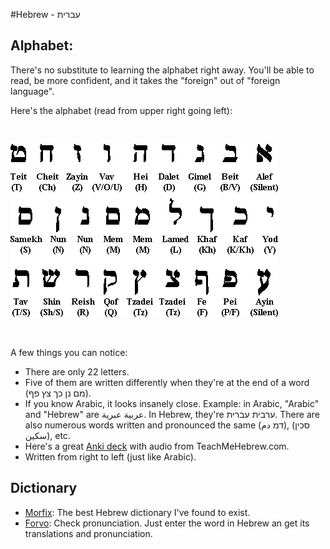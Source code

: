 #Hebrew - עברית

## Alphabet:

There's no substitute to learning the alphabet right away. You'll be able to read, be more confident, and it takes the "foreign" out of "foreign language".

Here's the alphabet (read from upper right going left):

&nbsp;

![Alphabet](https://github.com/jhadjar/Language-Acquisition/blob/master/Hebrew/Deck_500/alphabet.gif)

&nbsp;

A few things you can notice:

* There are only 22 letters.
* Five of them are written differently when they're at the end of a word (מם נן כך צץ פף).
* If you know Arabic, it looks insanely close. Example: in Arabic, "Arabic" and "Hebrew" are عربية عبرية. In Hebrew, they're  ערבית עברית. There are also numerous words written and pronounced the same (דמ دم), (סכין سكين), etc.
* Here's a great [Anki deck](https://ankiweb.net/shared/info/504358078) with audio from TeachMeHebrew.com.
* Written from right to left (just like Arabic).

## Dictionary

* [Morfix](http://www.morfix.co.il/): The best Hebrew dictionary I've found to exist.
* [Forvo](http://forvo.com/): Check pronunciation. Just enter the word in  Hebrew an get its translations and pronunciation.
